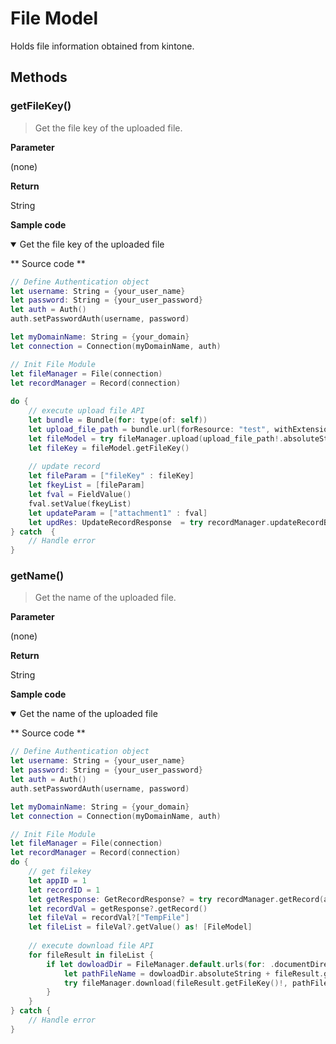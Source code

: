 # File Model

Holds file information obtained from kintone.

## Methods

### getFileKey()

> Get the file key of the uploaded file.

**Parameter**

(none)

**Return**

String

**Sample code**

<details class="tab-container" open>
<Summary>Get the file key of the uploaded file</Summary>

** Source code **

```swift
// Define Authentication object
let username: String = {your_user_name}
let password: String = {your_user_password}
let auth = Auth()
auth.setPasswordAuth(username, password)

let myDomainName: String = {your_domain}
let connection = Connection(myDomainName, auth)

// Init File Module
let fileManager = File(connection)
let recordManager = Record(connection)
 
do {
    // execute upload file API
    let bundle = Bundle(for: type(of: self))
    let upload_file_path = bundle.url(forResource: "test", withExtension: "txt")
    let fileModel = try fileManager.upload(upload_file_path!.absoluteString)
    let fileKey = fileModel.getFileKey()
     
    // update record
    let fileParam = ["fileKey" : fileKey]
    let fkeyList = [fileParam]
    let fval = FieldValue()
    fval.setValue(fkeyList)
    let updateParam = ["attachment1" : fval]
    let updRes: UpdateRecordResponse  = try recordManager.updateRecordByID(APP_ID, 1, updateParam, nil)
} catch  {
    // Handle error
}

```

</details>

### getName()

> Get the name of the uploaded file.

**Parameter**

(none)

**Return**

String

**Sample code**

<details class="tab-container" open>
<Summary>Get the name of the uploaded file</Summary>

** Source code **

```swift
// Define Authentication object
let username: String = {your_user_name}
let password: String = {your_user_password}
let auth = Auth()
auth.setPasswordAuth(username, password)

let myDomainName: String = {your_domain}
let connection = Connection(myDomainName, auth)

// Init File Module
let fileManager = File(connection)
let recordManager = Record(connection)
do {
    // get filekey
    let appID = 1
    let recordID = 1
    let getResponse: GetRecordResponse? = try recordManager.getRecord(appID, recordID)
    let recordVal = getResponse?.getRecord()
    let fileVal = recordVal?["TempFile"]
    let fileList = fileVal?.getValue() as! [FileModel]
     
    // execute download file API
    for fileResult in fileList {
        if let dowloadDir = FileManager.default.urls(for: .documentDirectory, in: .userDomainMask).first {
            let pathFileName = dowloadDir.absoluteString + fileResult.getName()!
            try fileManager.download(fileResult.getFileKey()!, pathFileName)
        }
    }
} catch {
    // Handle error
}
```

</details>
